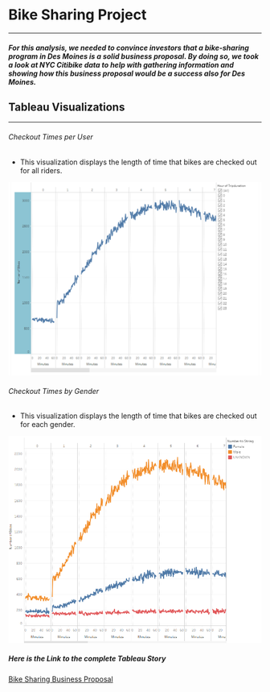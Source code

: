 # Bike Sharing Project
_____________________________________

##### For this analysis, we needed to convince investors that a bike-sharing program in Des Moines is a solid business proposal. By doing so, we took a look at NYC Citibike data to help with gathering information and showing how this business proposal would be a success also for Des Moines. 

## Tableau Visualizations
_____________________________________


###### Checkout Times per User

- This visualization displays the length of time that bikes are checked out for all riders.

![checkout%20per%20user](https://github.com/mckenziekkilburn/bikesharing/blob/master/images/checkout%20per%20user.PNG)

###### Checkout Times by Gender

- This visualization displays the length of time that bikes are checked out for each gender.

![checkout%20per%20gender](https://github.com/mckenziekkilburn/bikesharing/blob/master/images/checkout%20per%20gender.PNG)



##### Here is the Link to the complete Tableau Story

[Bike Sharing Business Proposal](https://public.tableau.com/profile/mckenzie.kilburn#!/vizhome/BikeSharing_16100690504300/Bike-SharingBusinessProposal)


